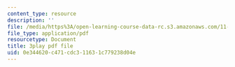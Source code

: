 ```yaml
---
content_type: resource
description: ''
file: /media/https%3A/open-learning-course-data-rc.s3.amazonaws.com/11-384-malaysia-sustainable-cities-practicum-spring-2018/0e344620c471cdc311631c779238d04e_IlkbvrpAbPU.pdf
file_type: application/pdf
resourcetype: Document
title: 3play pdf file
uid: 0e344620-c471-cdc3-1163-1c779238d04e
---
```

